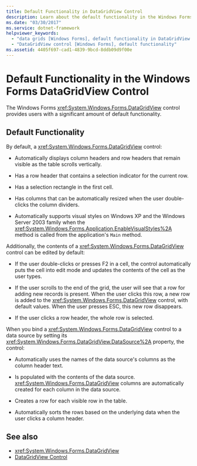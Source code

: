 ```yaml
---
title: Default Functionality in DataGridView Control
description: Learn about the default functionality in the Windows Forms DataGridView control, which is able to be edited by default.
ms.date: "03/30/2017"
ms.service: dotnet-framework
helpviewer_keywords: 
  - "data grids [Windows Forms], default functionality in DataGridView control"
  - "DataGridView control [Windows Forms], default functionality"
ms.assetid: 4405f697-cad1-4839-9bcd-8ddb09d9f00e
---
```

# Default Functionality in the Windows Forms DataGridView Control

The Windows Forms <xref:System.Windows.Forms.DataGridView> control provides users with a significant amount of default functionality.  
  
## Default Functionality  

 By default, a <xref:System.Windows.Forms.DataGridView> control:  
  
- Automatically displays column headers and row headers that remain visible as the table scrolls vertically.  
  
- Has a row header that contains a selection indicator for the current row.  
  
- Has a selection rectangle in the first cell.  
  
- Has columns that can be automatically resized when the user double-clicks the column dividers.  
  
- Automatically supports visual styles on Windows XP and the Windows Server 2003 family when the <xref:System.Windows.Forms.Application.EnableVisualStyles%2A> method is called from the application's `Main` method.  
  
 Additionally, the contents of a <xref:System.Windows.Forms.DataGridView> control can be edited by default:  
  
- If the user double-clicks or presses F2 in a cell, the control automatically puts the cell into edit mode and updates the contents of the cell as the user types.  
  
- If the user scrolls to the end of the grid, the user will see that a row for adding new records is present. When the user clicks this row, a new row is added to the <xref:System.Windows.Forms.DataGridView> control, with default values. When the user presses ESC, this new row disappears.  
  
- If the user clicks a row header, the whole row is selected.  
  
 When you bind a <xref:System.Windows.Forms.DataGridView> control to a data source by setting its <xref:System.Windows.Forms.DataGridView.DataSource%2A> property, the control:  
  
- Automatically uses the names of the data source's columns as the column header text.  
  
- Is populated with the contents of the data source. <xref:System.Windows.Forms.DataGridView> columns are automatically created for each column in the data source.  
  
- Creates a row for each visible row in the table.  
  
- Automatically sorts the rows based on the underlying data when the user clicks a column header.  
  
## See also

- <xref:System.Windows.Forms.DataGridView>
- [DataGridView Control](datagridview-control-windows-forms.md)
